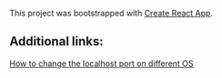 This project was bootstrapped with [Create React App](https://github.com/facebook/create-react-app).

## Additional links:

[How to change the localhost port on different OS](https://stackoverflow.com/questions/40714583/how-to-specify-a-port-to-run-a-create-react-app-based-project)
